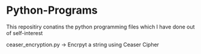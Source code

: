 # Python-Programs
This repositiry conatins the python programming files which I have done out of self-interest 

ceaser_encryption.py -> Encrpyt a string using Ceaser Cipher
